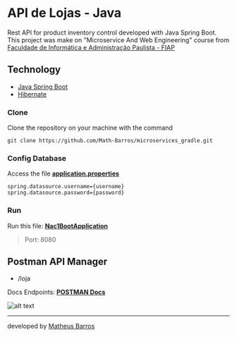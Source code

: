 # API de Lojas - Java

Rest API for product inventory control developed with Java Spring Boot. This project was make on "Microservice And Web Engineering" course from [Faculdade de Informática e Administração Paulista - FIAP](https://www.fiap.com.br/)

## Technology

- [Java Spring Boot](https://spring.io/projects/spring-boot)
- [Hibernate](https://hibernate.org/)

### Clone
Clone the repository on your machine with the command

```git clone https://github.com/Math-Barros/microservices_gradle.git```

### Config Database
Access the file **[application.properties](https://github.com/Math-Barros/microservices_gradle/blob/main/nac1-boot/src/main/resources/application.properties)**

```
spring.datasource.username={username}
spring.datasource.password={password}
```

### Run

Run this file: **[Nac1BootApplication](https://github.com/Math-Barros/microservices_gradle/blob/main/nac1-boot/src/main/java/br/com/fiap/Nac1BootApplication.java)**

> Port: 8080

## Postman API Manager

- /loja

Docs Endpoints: **[POSTMAN Docs](https://github.com/Math-Barros/microservices_gradle/blob/main/nac1-boot/src/main/resources/postman/nac1-boot.postman_collection.json)**

![alt text](.//images/findall.png)

--- 
developed by [Matheus Barros](https://github.com/Math-Barros)
